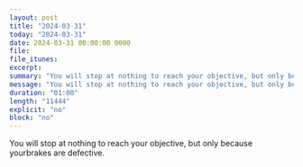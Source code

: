 ```yaml
---
layout: post
title: "2024-03-31"
today: "2024-03-31"
date: 2024-03-31 00:00:00 0000
file:
file_itunes:
excerpt:
summary: "You will stop at nothing to reach your objective, but only because yourbrakes are defective."
message: "You will stop at nothing to reach your objective, but only because yourbrakes are defective."
duration: "01:00"
length: "11444"
explicit: "no"
block: "no"
---
```

You will stop at nothing to reach your objective, but only because yourbrakes are defective.

